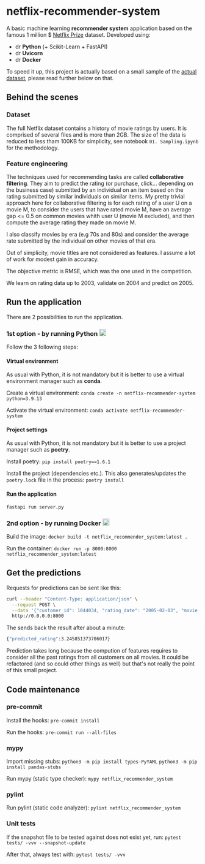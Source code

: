 # netflix-recommender-system

A basic machine learning **recommender system** application based on the famous 1 million $ [Netflix Prize](https://en.wikipedia.org/wiki/Netflix_Prize) dataset. Developed using:
- <img src="https://149860134.v2.pressablecdn.com/wp-content/uploads/pythoned.png" alt="drawing" width="14em;"/> **Python** (+ Scikit-Learn + FastAPI)
- <img src="https://www.uvicorn.org/uvicorn.png" alt="drawing" width="14em;"/> **Uvicorn**
- <img src="https://static-00.iconduck.com/assets.00/docker-icon-icon-512x370-m2lt8o0b.png" alt="drawing" width="14em;"/> **Docker**

To speed it up, this project is actually based on a small sample of the [actual dataset](https://www.kaggle.com/datasets/netflix-inc/netflix-prize-data), please read further below on that.


## Behind the scenes

### Dataset

The full Netflix dataset contains a history of movie ratings by users. It is comprised of several files and is more than 2GB. The size of the data is reduced to less tham 100KB for simplicity, see notebook `01. Sampling.ipynb` for the methodology.

### Feature engineering

The techniques used for recommending tasks are called **collaborative filtering**. They aim to predict the rating  (or purchase, click... depending on the business case) submitted by an individual on an item based on the rating submitted by similar individuals on similar items. My pretty trivial approach here for collaborative filtering is for each rating of a user U on a movie M, to consider the users that have rated movie M, have an average gap <= 0.5 on common movies whith user U (movie M excluded), and then compute the average rating they made on movie M.

I also classify movies by era (e.g 70s and 80s) and consider the average rate submitted by the individual on other movies of that era.

Out of simplicity, movie titles are not considered as features. I assume a lot of work for modest gain in accuracy.

The objective metric is RMSE, which was the one used in the competition.

We learn on rating data up to 2003, validate on 2004 and predict on 2005.


## Run the application

There are 2 possibilities to run the application.

### 1st option - by running Python <img src="https://149860134.v2.pressablecdn.com/wp-content/uploads/pythoned.png" alt="drawing" width="18em;"/>

Follow the 3 following steps:

#### Virtual environment

As usual with Python, it is not mandatory but it is better to use a virtual environment manager such as **conda**.

Create a virtual environment:
`conda create -n netflix-recommender-system python=3.9.13`

Activate the virtual environment:
`conda activate netflix-recommender-system`

#### Project settings

As usual with Python, it is not mandatory but it is better to use a project manager such as **poetry**.

Install poetry:
`pip install poetry==1.6.1`

Install the project (dependencies etc.). This also generates/updates the `poetry.lock` file in the process:
`poetry install`

#### Run the application
`fastapi run server.py`

### 2nd option - by running Docker <img src="https://static-00.iconduck.com/assets.00/docker-icon-icon-512x370-m2lt8o0b.png" alt="drawing" width="18em;"/>

Build the image:
`docker build -t netflix_recommender_system:latest .`

Run the container:
`docker run -p 8000:8000 netflix_recommender_system:latest`


## Get the predictions

Requests for predictions can be sent like this:
```bash
curl --header "Content-Type: application/json" \
  --request POST \
  --data '{"customer_id": 1044034, "rating_date": "2005-02-03", "movie_id": 12031, "release_year": 2002, "title": "Scotland"}' \
  http://0.0.0.0:8000
```

The sends back the result after about a minute:
```bash
{"predicted_rating":3.245851373706017}
```

Prediction takes long because the compution of features requires to consider all the past ratings from all customers on all movies. It could be refactored (and so could other things as well) but that's not really the point of this small project.

## Code maintenance

### pre-commit
Install the hooks:
`pre-commit install`

Run the hooks:
`pre-commit run --all-files`

### mypy
Import missing stubs:
`python3 -m pip install types-PyYAML`
`python3 -m pip install pandas-stubs`

Run mypy (static type checker):
`mypy netflix_recommender_system`

### pylint
Run pylint (static code analyzer):
`pylint netflix_recommender_system`

### Unit tests
If the snapshot file to be tested against does not exist yet, run:
`pytest tests/ -vvv --snapshot-update`

After that, always test with:
`pytest tests/ -vvv`
